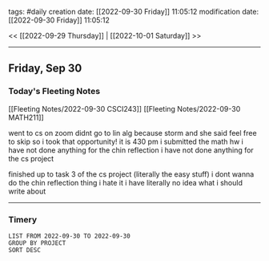 tags: #daily
creation date: [[2022-09-30 Friday]] 11:05:12
modification date: [[2022-09-30 Friday]] 11:05:12

<< [[2022-09-29 Thursday]] | [[2022-10-01 Saturday]] >> 

---

## Friday, Sep 30

### Today's Fleeting Notes
[[Fleeting Notes/2022-09-30 CSCI243]]
[[Fleeting Notes/2022-09-30 MATH211]]

went to cs on zoom didnt go to lin alg because storm and she said feel free to skip so i took that opportunity!
it is 430 pm i submitted the math hw i have not done anything for the chin reflection i have not done anything for the cs project

finished up to task 3 of the cs project (literally the easy stuff) 
i dont wanna do the chin reflection thing i hate it i have literally no idea what i should write about

---

### Timery
```toggl
LIST FROM 2022-09-30 TO 2022-09-30
GROUP BY PROJECT
SORT DESC
```
